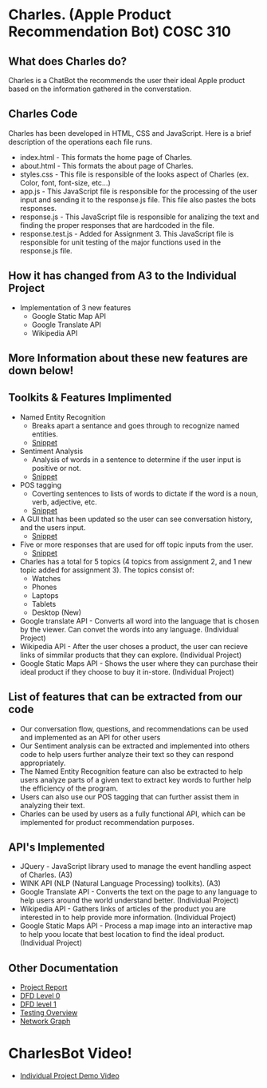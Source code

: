 # Charles. (Apple Product Recommendation Bot) COSC 310

## What does Charles do?
Charles is a ChatBot the recommends the user their ideal Apple product based on the information gathered in the converstation.

## Charles Code
Charles has been developed in HTML, CSS and JavaScript. Here is a brief description of the operations each file runs.<br/>

- index.html - This formats the home page of Charles. <br/>
- about.html - This formats the about page of Charles.<br/>
- styles.css - This file is responsible of the looks aspect of Charles (ex. Color, font, font-size, etc...)<br/>
- app.js - This JavaScript file is responsible for the processing of the user input and sending it to the response.js file. This file also pastes the bots responses.<br/>
- response.js - This JavaScript file is responsible for analizing the text and finding the proper responses that are hardcoded in the file.<br/>
- response.test.js - Added for Assignment 3. This JavaScript file is responsible for unit testing of the major functions used in the response.js file.<br/>
## How it has changed from A3 to the Individual Project
- Implementation of 3 new features
  - Google Static Map API 
  - Google Translate API 
  - Wikipedia API 

## More Information about these new features are down below! 
## Toolkits & Features Implimented  
- Named Entity Recognition 
  - Breaks apart a sentance and goes through to recognize named entities.
  - [Snippet](NERsnip.png)
- Sentiment Analysis 
  - Analysis of words in a sentence to determine if the user input is positive or not.
  - [Snippet](Sentimentsnip.png)
- POS tagging 
  - Coverting sentences to lists of words to dictate if the word is a noun, verb, adjective, etc.
  - [Snippet](POSTaggersnip.png)
- A GUI that has been updated so the user can see conversation history, and the users input.
  - [Snippet](CharlesGUI.png)
- Five or more responses that are used for off topic inputs from the user.
   - [Snippet](5differentResponses.png)
- Charles has a total for 5 topics (4 topics from assignment 2, and 1 new topic added for assignment 3). The topics consist of: 
    - Watches
    - Phones 
    - Laptops
    - Tablets
    - Desktop (New)
- Google translate API - Converts all word into the language that is chosen by the viewer. Can convet the words into any language. (Individual Project)
- Wikipedia API - After the user choses a product, the user can recieve links of simmilar products that they can explore. (Individual Project)
- Google Static Maps API - Shows the user where they can purchase their ideal product if they choose to buy it in-store. (Individual Project)
## List of features that can be extracted from our code
- Our conversation flow, questions, and recommendations can be used and implemented as an API for other users 
- Our Sentiment analysis can be extracted and implemented into others code to help users further analyze their text so they can respond appropriately.
- The Named Entity Recognition feature can also be extracted to help users analyze parts of a given text to extract key words to further help the efficiency of the program.
- Users can also use our POS tagging that can further assist them in analyzing their text.
- Charles can be used by users as a fully functional API, which can be implemented for product recommendation purposes. 

## API's Implemented 
- JQuery - JavaScript library used to manage the event handling aspect of Charles. (A3)
- WINK API (NLP (Natural Language Processing) toolkits). (A3)
- Google Translate API - Converts the text on the page to any language to help users around the world understand better. (Individual Project)
- Wikipedia API - Gathers links of articles of the product you are interested in to help provide more information. (Individual Project)
- Google Static Maps API - Process a map image into an interactive map to help yoou locate that best location to find the ideal product. (Individual Project)



  
 ## Other Documentation 
 - [Project Report](COSC310Assignement3.pdf)
 - [DFD Level 0](DFDLevel0.md)
 - [DFD level 1](DFDLevel1.md)
 - [Testing Overview](Automated_Unit_Testing.md)
 - [Network Graph](https://github.com/charles-bot-groupTwo/COSC310/network)
 
 
# CharlesBot Video! 
- [Individual Project Demo Video](CharlesFinal.mp4)
